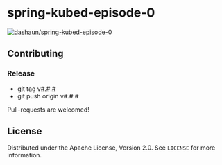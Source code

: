 # spring-kubed-episode-0

[![dashaun/spring-kubed-episode-0](https://circleci.com/gh/dashaun/spring-kubed-episode-0.svg?style=shield)](https://app.circleci.com/pipelines/github/dashaun/spring-kubed-episode-0)


<!-- CONTRIBUTING -->
## Contributing

### Release

- git tag v#.#.#
- git push origin v#.#.#

Pull-requests are welcomed!

<!-- LICENSE -->
## License

Distributed under the Apache License, Version 2.0. See `LICENSE` for more information.